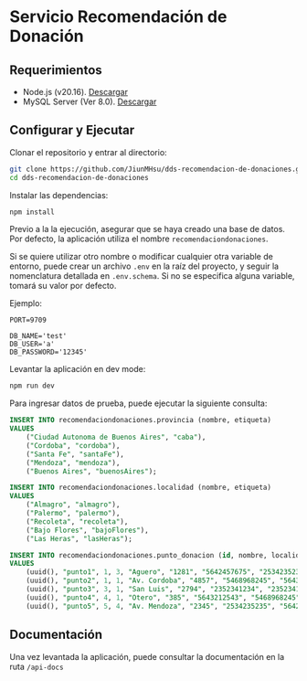 # Servicio Recomendación de Donación

## Requerimientos

- Node.js (v20.16). [Descargar](https://nodejs.org/en)
- MySQL Server (Ver 8.0). [Descargar](https://dev.mysql.com/downloads/mysql/)

## Configurar y Ejecutar

Clonar el repositorio y entrar al directorio:

```bash
git clone https://github.com/JiunMHsu/dds-recomendacion-de-donaciones.git
cd dds-recomendacion-de-donaciones
```

Instalar las dependencias:

```bash
npm install
```

Previo a la la ejecución, asegurar que se haya creado una base de datos. Por defecto, la aplicación utiliza el nombre `recomendaciondonaciones`.

Si se quiere utilizar otro nombre o modificar cualquier otra variable de entorno, puede crear un archivo `.env` en la raíz del proyecto, y seguir la nomenclatura detallada en `.env.schema`. Si no se especifica alguna variable, tomará su valor por defecto.

Ejemplo:

```env
PORT=9709

DB_NAME='test'
DB_USER='a'
DB_PASSWORD='12345'
```

Levantar la aplicación en dev mode:

```bash
npm run dev
```

Para ingresar datos de prueba, puede ejecutar la siguiente consulta:

```sql
INSERT INTO recomendaciondonaciones.provincia (nombre, etiqueta)
VALUES 
    ("Ciudad Autonoma de Buenos Aires", "caba"),
    ("Cordoba", "cordoba"),
    ("Santa Fe", "santaFe"),
    ("Mendoza", "mendoza"),
    ("Buenos Aires", "buenosAires");

INSERT INTO recomendaciondonaciones.localidad (nombre, etiqueta)
VALUES 
    ("Almagro", "almagro"),
    ("Palermo", "palermo"),
    ("Recoleta", "recoleta"),
    ("Bajo Flores", "bajoFlores"),
    ("Las Heras", "lasHeras");

INSERT INTO recomendaciondonaciones.punto_donacion (id, nombre, localidad_id, provincia_id, calle, altura, latitud, longitud)
VALUES 
    (uuid(), "punto1", 1, 3, "Aguero", "1281", "5642457675", "2534235235"),
    (uuid(), "punto2", 1, 1, "Av. Cordoba", "4857", "5468968245", "5643212543"),
    (uuid(), "punto3", 3, 1, "San Luis", "2794", "2352341234", "2352341234"),
    (uuid(), "punto4", 4, 1, "Otero", "385", "5643212543", "5468968245"),
    (uuid(), "punto5", 5, 4, "Av. Mendoza", "2345", "2534235235", "5642457675");
```

## Documentación

Una vez levantada la aplicación, puede consultar la documentación en la ruta `/api-docs`
